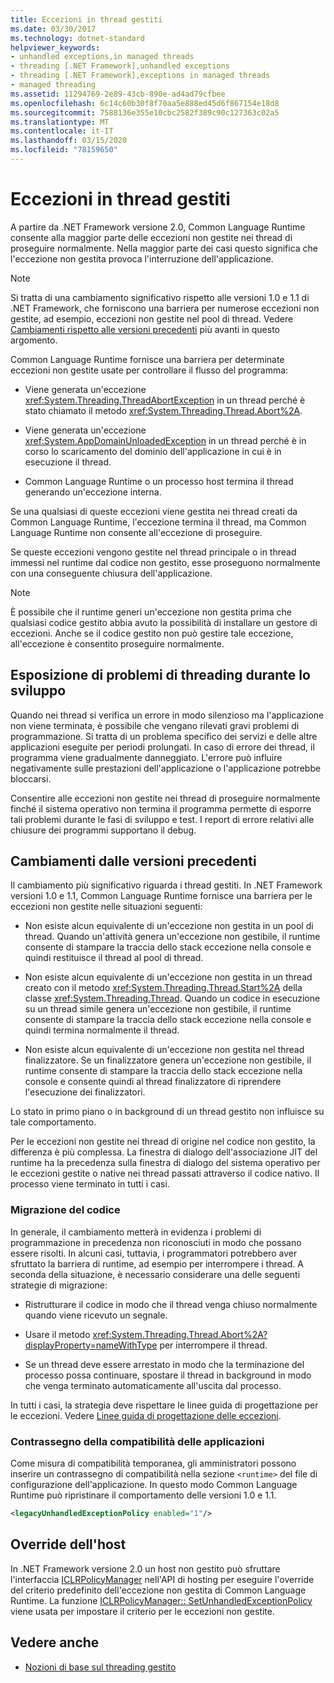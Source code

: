 ```yaml
---
title: Eccezioni in thread gestiti
ms.date: 03/30/2017
ms.technology: dotnet-standard
helpviewer_keywords:
- unhandled exceptions,in managed threads
- threading [.NET Framework],unhandled exceptions
- threading [.NET Framework],exceptions in managed threads
- managed threading
ms.assetid: 11294769-2e89-43cb-890e-ad4ad79cfbee
ms.openlocfilehash: 6c14c60b30f8f70aa5e888ed45d6f867154e18d8
ms.sourcegitcommit: 7588136e355e10cbc2582f389c90c127363c02a5
ms.translationtype: MT
ms.contentlocale: it-IT
ms.lasthandoff: 03/15/2020
ms.locfileid: "78159650"
---
```

# <a name="exceptions-in-managed-threads"></a>Eccezioni in thread gestiti
A partire da .NET Framework versione 2.0, Common Language Runtime consente alla maggior parte delle eccezioni non gestite nei thread di proseguire normalmente. Nella maggior parte dei casi questo significa che l'eccezione non gestita provoca l'interruzione dell'applicazione.  
  
> [!NOTE]
> Si tratta di una cambiamento significativo rispetto alle versioni 1.0 e 1.1 di .NET Framework, che forniscono una barriera per numerose eccezioni non gestite, ad esempio, eccezioni non gestite nel pool di thread. Vedere [Cambiamenti rispetto alle versioni precedenti](#ChangeFromPreviousVersions) più avanti in questo argomento.  
  
 Common Language Runtime fornisce una barriera per determinate eccezioni non gestite usate per controllare il flusso del programma:  
  
- Viene generata un'eccezione <xref:System.Threading.ThreadAbortException> in un thread perché è stato chiamato il metodo <xref:System.Threading.Thread.Abort%2A>.  
  
- Viene generata un'eccezione <xref:System.AppDomainUnloadedException> in un thread perché è in corso lo scaricamento del dominio dell'applicazione in cui è in esecuzione il thread.  
  
- Common Language Runtime o un processo host termina il thread generando un'eccezione interna.  
  
 Se una qualsiasi di queste eccezioni viene gestita nei thread creati da Common Language Runtime, l'eccezione termina il thread, ma Common Language Runtime non consente all'eccezione di proseguire.  
  
 Se queste eccezioni vengono gestite nel thread principale o in thread immessi nel runtime dal codice non gestito, esse proseguono normalmente con una conseguente chiusura dell'applicazione.  
  
> [!NOTE]
> È possibile che il runtime generi un'eccezione non gestita prima che qualsiasi codice gestito abbia avuto la possibilità di installare un gestore di eccezioni. Anche se il codice gestito non può gestire tale eccezione, all'eccezione è consentito proseguire normalmente.  
  
## <a name="exposing-threading-problems-during-development"></a>Esposizione di problemi di threading durante lo sviluppo  
 Quando nei thread si verifica un errore in modo silenzioso ma l'applicazione non viene terminata, è possibile che vengano rilevati gravi problemi di programmazione. Si tratta di un problema specifico dei servizi e delle altre applicazioni eseguite per periodi prolungati. In caso di errore dei thread, il programma viene gradualmente danneggiato. L'errore può influire negativamente sulle prestazioni dell'applicazione o l'applicazione potrebbe bloccarsi.  
  
 Consentire alle eccezioni non gestite nei thread di proseguire normalmente finché il sistema operativo non termina il programma permette di esporre tali problemi durante le fasi di sviluppo e test. I report di errore relativi alle chiusure dei programmi supportano il debug.  
  
<a name="ChangeFromPreviousVersions"></a>
## <a name="change-from-previous-versions"></a>Cambiamenti dalle versioni precedenti  
 Il cambiamento più significativo riguarda i thread gestiti. In .NET Framework versioni 1.0 e 1.1, Common Language Runtime fornisce una barriera per le eccezioni non gestite nelle situazioni seguenti:  
  
- Non esiste alcun equivalente di un'eccezione non gestita in un pool di thread. Quando un'attività genera un'eccezione non gestibile, il runtime consente di stampare la traccia dello stack eccezione nella console e quindi restituisce il thread al pool di thread.  
  
- Non esiste alcun equivalente di un'eccezione non gestita in un thread creato con il metodo <xref:System.Threading.Thread.Start%2A> della classe <xref:System.Threading.Thread>. Quando un codice in esecuzione su un thread simile genera un'eccezione non gestibile, il runtime consente di stampare la traccia dello stack eccezione nella console e quindi termina normalmente il thread.  
  
- Non esiste alcun equivalente di un'eccezione non gestita nel thread finalizzatore. Se un finalizzatore genera un'eccezione non gestibile, il runtime consente di stampare la traccia dello stack eccezione nella console e consente quindi al thread finalizzatore di riprendere l'esecuzione dei finalizzatori.  
  
 Lo stato in primo piano o in background di un thread gestito non influisce su tale comportamento.  
  
 Per le eccezioni non gestite nei thread di origine nel codice non gestito, la differenza è più complessa. La finestra di dialogo dell'associazione JIT del runtime ha la precedenza sulla finestra di dialogo del sistema operativo per le eccezioni gestite o native nei thread passati attraverso il codice nativo. Il processo viene terminato in tutti i casi.  
  
### <a name="migrating-code"></a>Migrazione del codice  
 In generale, il cambiamento metterà in evidenza i problemi di programmazione in precedenza non riconosciuti in modo che possano essere risolti. In alcuni casi, tuttavia, i programmatori potrebbero aver sfruttato la barriera di runtime, ad esempio per interrompere i thread. A seconda della situazione, è necessario considerare una delle seguenti strategie di migrazione:  
  
- Ristrutturare il codice in modo che il thread venga chiuso normalmente quando viene ricevuto un segnale.  
  
- Usare il metodo <xref:System.Threading.Thread.Abort%2A?displayProperty=nameWithType> per interrompere il thread.  
  
- Se un thread deve essere arrestato in modo che la terminazione del processo possa continuare, spostare il thread in background in modo che venga terminato automaticamente all'uscita dal processo.  
  
 In tutti i casi, la strategia deve rispettare le linee guida di progettazione per le eccezioni. Vedere [Linee guida di progettazione delle eccezioni](../../../docs/standard/design-guidelines/exceptions.md).  
  
### <a name="application-compatibility-flag"></a>Contrassegno della compatibilità delle applicazioni  
 Come misura di compatibilità temporanea, gli amministratori possono inserire un contrassegno di compatibilità nella sezione `<runtime>` del file di configurazione dell'applicazione. In questo modo Common Language Runtime può ripristinare il comportamento delle versioni 1.0 e 1.1.  
  
```xml  
<legacyUnhandledExceptionPolicy enabled="1"/>  
```  
  
## <a name="host-override"></a>Override dell'host  
 In .NET Framework versione 2.0 un host non gestito può sfruttare l'interfaccia [ICLRPolicyManager](../../../docs/framework/unmanaged-api/hosting/iclrpolicymanager-interface.md) nell'API di hosting per eseguire l'override del criterio predefinito dell'eccezione non gestita di Common Language Runtime. La funzione [ICLRPolicyManager:: SetUnhandledExceptionPolicy](../../../docs/framework/unmanaged-api/hosting/iclrpolicymanager-setunhandledexceptionpolicy-method.md) viene usata per impostare il criterio per le eccezioni non gestite.  
  
## <a name="see-also"></a>Vedere anche

- [Nozioni di base sul threading gestito](../../../docs/standard/threading/managed-threading-basics.md)
